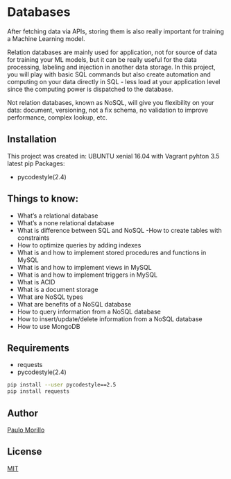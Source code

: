 # Databases

After fetching data via APIs, storing them is also really important for training a Machine Learning model.

Relation databases are mainly used for application, not for source of data for training your ML models, but it can be really useful for the data processing, labeling and injection in another data storage. In this project, you will play with basic SQL commands but also create automation and computing on your data directly in SQL - less load at your application level since the computing power is dispatched to the database.

Not relation databases, known as NoSQL, will give you flexibility on your data: document, versioning, not a fix schema, no validation to improve performance, complex lookup, etc.

## Installation

This project was created in:
UBUNTU xenial 16.04 with Vagrant
pyhton 3.5
latest pip 
Packages:

   - pycodestyle(2.4)
   


## Things to know:

- What’s a relational database
- What’s a none relational database
- What is difference between SQL and NoSQL
-How to create tables with constraints
- How to optimize queries by adding indexes
- What is and how to implement stored procedures and functions in MySQL
- What is and how to implement views in MySQL
- What is and how to implement triggers in MySQL
- What is ACID
- What is a document storage
- What are NoSQL types
- What are benefits of a NoSQL database
- How to query information from a NoSQL database
- How to insert/update/delete information from a NoSQL database
- How to use MongoDB

## Requirements
   - requests
   - pycodestyle(2.4)



```bash
pip install --user pycodestyle==2.5
pip install requests
```


## Author
[Paulo Morillo](https://www.linkedin.com/in/paulo-morillo-mu%C3%B1oz-191745143/)

## License
[MIT](https://choosealicense.com/licenses/mit/)